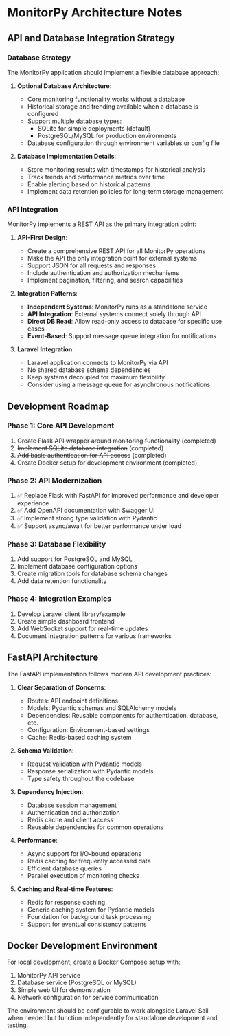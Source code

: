 # MonitorPy Architecture Notes

## API and Database Integration Strategy

### Database Strategy

The MonitorPy application should implement a flexible database approach:

1. **Optional Database Architecture**:
   - Core monitoring functionality works without a database
   - Historical storage and trending available when a database is configured
   - Support multiple database types:
     - SQLite for simple deployments (default)
     - PostgreSQL/MySQL for production environments
   - Database configuration through environment variables or config file

2. **Database Implementation Details**:
   - Store monitoring results with timestamps for historical analysis
   - Track trends and performance metrics over time
   - Enable alerting based on historical patterns
   - Implement data retention policies for long-term storage management

### API Integration

MonitorPy implements a REST API as the primary integration point:

1. **API-First Design**:
   - Create a comprehensive REST API for all MonitorPy operations
   - Make the API the only integration point for external systems
   - Support JSON for all requests and responses
   - Include authentication and authorization mechanisms
   - Implement pagination, filtering, and search capabilities

2. **Integration Patterns**:
   - **Independent Systems**: MonitorPy runs as a standalone service
   - **API Integration**: External systems connect solely through API
   - **Direct DB Read**: Allow read-only access to database for specific use cases
   - **Event-Based**: Support message queue integration for notifications

3. **Laravel Integration**:
   - Laravel application connects to MonitorPy via API
   - No shared database schema dependencies
   - Keep systems decoupled for maximum flexibility
   - Consider using a message queue for asynchronous notifications

## Development Roadmap

### Phase 1: Core API Development
1. ~~Create Flask API wrapper around monitoring functionality~~ (completed)
2. ~~Implement SQLite database integration~~ (completed)
3. ~~Add basic authentication for API access~~ (completed)
4. ~~Create Docker setup for development environment~~ (completed)

### Phase 2: API Modernization
1. ✅ Replace Flask with FastAPI for improved performance and developer experience
2. ✅ Add OpenAPI documentation with Swagger UI
3. ✅ Implement strong type validation with Pydantic
4. ✅ Support async/await for better performance under load

### Phase 3: Database Flexibility
1. Add support for PostgreSQL and MySQL
2. Implement database configuration options
3. Create migration tools for database schema changes
4. Add data retention functionality

### Phase 4: Integration Examples
1. Develop Laravel client library/example
2. Create simple dashboard frontend
3. Add WebSocket support for real-time updates
4. Document integration patterns for various frameworks

## FastAPI Architecture

The FastAPI implementation follows modern API development practices:

1. **Clear Separation of Concerns**:
   - Routes: API endpoint definitions
   - Models: Pydantic schemas and SQLAlchemy models
   - Dependencies: Reusable components for authentication, database, etc.
   - Configuration: Environment-based settings
   - Cache: Redis-based caching system

2. **Schema Validation**:
   - Request validation with Pydantic models
   - Response serialization with Pydantic models
   - Type safety throughout the codebase

3. **Dependency Injection**:
   - Database session management
   - Authentication and authorization
   - Redis cache and client access
   - Reusable dependencies for common operations

4. **Performance**:
   - Async support for I/O-bound operations
   - Redis caching for frequently accessed data
   - Efficient database queries
   - Parallel execution of monitoring checks

5. **Caching and Real-time Features**:
   - Redis for response caching
   - Generic caching system for Pydantic models
   - Foundation for background task processing
   - Support for eventual consistency patterns

## Docker Development Environment

For local development, create a Docker Compose setup with:

1. MonitorPy API service
2. Database service (PostgreSQL or MySQL)
3. Simple web UI for demonstration
4. Network configuration for service communication

The environment should be configurable to work alongside Laravel Sail when needed but function independently for standalone development and testing.